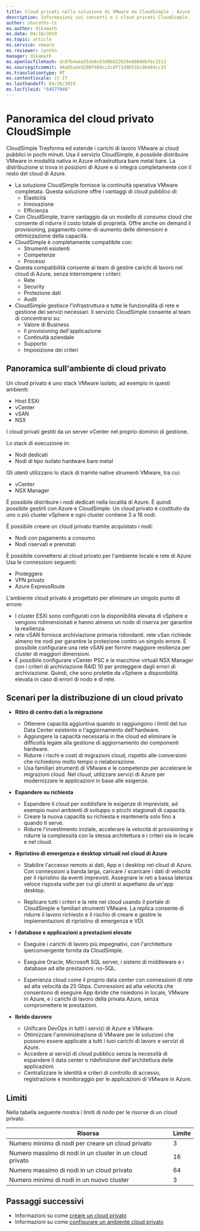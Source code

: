 ```yaml
---
title: Cloud privati nella soluzione di VMware da CloudSimple - Azure
description: Informazioni sui concetti e i cloud privati CloudSimple.
author: sharaths-cs
ms.author: dikamath
ms.date: 04/10/2019
ms.topic: article
ms.service: vmware
ms.reviewer: cynthn
manager: dikamath
ms.openlocfilehash: dc07b4eea553e6cb3d9b522826e860ddbfbc1513
ms.sourcegitcommit: 44a85a2ed288f484cc3cdf71d9b51bc0be64cc33
ms.translationtype: MT
ms.contentlocale: it-IT
ms.lasthandoff: 04/26/2019
ms.locfileid: "64577046"
---
```

# <a name="cloudsimple-private-cloud-overview"></a>Panoramica del cloud privato CloudSimple

CloudSimple Trasforma ed estende i carichi di lavoro VMware ai cloud pubblici in pochi minuti. Usa il servizio CloudSimple, è possibile distribuire VMware in modalità nativa in Azure infrastruttura bare metal bare. La distribuzione si trova in posizioni di Azure e si integra completamente con il resto del cloud di Azure.

* La soluzione CloudSimple fornisce la continuità operativa VMware completata. Questa soluzione offre i vantaggi di cloud pubblico di:
  * Elasticità
  * Innovazione
  * Efficienza
* Con CloudSimple, trarre vantaggio da un modello di consumo cloud che consente di ridurre il costo totale di proprietà. Offre anche on demand il provisioning, pagamento come-di-aumento delle dimensioni e ottimizzazione della capacità.
* CloudSimple è completamente compatibile con:
  * Strumenti esistenti
  * Competenze
  * Processi
* Questa compatibilità consente ai team di gestire carichi di lavoro nel cloud di Azure, senza interrompere i criteri:
  * Rete
  * Security  
  * Protezione dati  
  * Audit
* CloudSimple gestisce l'infrastruttura e tutte le funzionalità di rete e gestione dei servizi necessari. Il servizio CloudSimple consente al team di concentrarsi su:
  * Valore di Business
  * Il provisioning dell'applicazione
  * Continuità aziendale
  * Supporto
  * Imposizione dei criteri

## <a name="private-cloud-environment-overview"></a>Panoramica sull'ambiente di cloud privato

Un cloud privato è uno stack VMware isolato, ad esempio in questi ambienti:

* Host ESXi
* vCenter
* vSAN
* NSX

I cloud privati gestiti da un server vCenter nel proprio dominio di gestione.

Lo stack di esecuzione in:

* Nodi dedicati
* Nodi di tipo isolato hardware bare metal

Gli utenti utilizzano lo stack di tramite native strumenti VMware, tra cui:

* vCenter
* NSX Manager

È possibile distribuire i nodi dedicati nella località di Azure. È quindi possibile gestirli con Azure e CloudSimple. Un cloud privato è costituito da uno o più cluster vSphere e ogni cluster contiene 3 a 16 nodi.

È possibile creare un cloud privato tramite acquistato i nodi:

* Nodi con pagamento a consumo
* Nodi riservati e prenotati

È possibile connettersi al cloud privato per l'ambiente locale e rete di Azure Usa le connessioni seguenti:

* Proteggere
* VPN privato
* Azure ExpressRoute

L'ambiente cloud privato è progettato per eliminare un singolo punto di errore:

* I cluster ESXi sono configurati con la disponibilità elevata di vSphere e vengono ridimensionati e hanno almeno un nodo di riserva per garantire la resilienza.
* rete vSAN fornisce archiviazione primaria ridondanti. rete vSan richiede almeno tre nodi per garantire la protezione contro un singolo errore. È possibile configurare una rete vSAN per fornire maggiore resilienza per cluster di maggiori dimensioni.
* È possibile configurare vCenter PSC e le macchine virtuali NSX Manager con i criteri di archiviazione RAID 10 per proteggere dagli errori di archiviazione. Quindi, che sono protette da vSphere a disponibilità elevata in caso di errori di nodo e di rete.

## <a name="scenarios-for-deploying-a-private-cloud"></a>Scenari per la distribuzione di un cloud privato

* **Ritiro di centro dati o la migrazione**

  * Ottenere capacità aggiuntiva quando si raggiungono i limiti del tuo Data Center esistente o l'aggiornamento dell'hardware.
  * Aggiungere la capacità necessaria in the cloud ed eliminare le difficoltà legate alla gestione di aggiornamento dei componenti hardware.
  * Ridurre i rischi e costi di migrazioni cloud, rispetto alle conversioni che richiedono molto tempo o rielaborazione.
  * Usa familiari strumenti di VMware e le competenze per accelerare le migrazioni cloud. Nel cloud, utilizzare servizi di Azure per modernizzare le applicazioni in base alle esigenze.

* **Espandere su richiesta**

  * Espandere il cloud per soddisfare le esigenze di impreviste, ad esempio nuovi ambienti di sviluppo o picchi stagionali di capacità.
  * Creare la nuova capacità su richiesta e mantenerla solo fino a quando ti serve.
  * Ridurre l'investimento iniziale, accelerare la velocità di provisioning e ridurre la complessità con la stessa architettura e i criteri sia in locale e nel cloud.

* **Ripristino di emergenza e desktop virtuali nel cloud di Azure**

  * Stabilire l'accesso remoto ai dati, App e i desktop nel cloud di Azure. Con connessioni a banda larga, caricare / scaricare i dati di velocità per il ripristino da eventi imprevisti. Assegnare le reti a bassa latenza veloce risposta volte per cui gli utenti si aspettano da un'app desktop.

  * Replicare tutti i criteri e la rete nel cloud usando il portale di CloudSimple e familiari strumenti VMware. La replica consente di ridurre il lavoro richiesto e il rischio di creare e gestire le implementazioni di ripristino di emergenza e VDI.

* **I database e applicazioni a prestazioni elevate**

  * Eseguire i carichi di lavoro più impegnativi, con l'architettura iperconvergente fornita da CloudSimple.
  * Eseguire Oracle, Microsoft SQL server, i sistemi di middleware e i database ad alte prestazioni. no-SQL.

  * Esperienza cloud come il proprio data center con connessioni di rete ad alta velocità da 25 Gbps. Connessioni ad alta velocità che consentono di eseguire App ibride che risiedono in locale, VMware in Azure, e i carichi di lavoro della privata Azure, senza compromettere le prestazioni.

* **Ibrido davvero**

  * Unificare DevOps in tutti i servizi di Azure e VMware.
  * Ottimizzare l'amministrazione di VMware per le soluzioni che possono essere applicate a tutti i tuoi carichi di lavoro e servizi di Azure.
  * Accedere ai servizi di cloud pubblico senza la necessità di espandere il data center o ridefinizione dell'architettura delle applicazioni.
  * Centralizzare le identità e criteri di controllo di accesso, registrazione e monitoraggio per le applicazioni di VMware in Azure.

## <a name="limits"></a>Limiti

Nella tabella seguente mostra i limiti di nodo per le risorse di un cloud privato.

| Risorsa | Limite |
|----------|-------|
| Numero minimo di nodi per creare un cloud privato | 3 |
| Numero massimo di nodi in un cluster in un cloud privato | 16 |
| Numero massimo di nodi in un cloud privato | 64 |
| Numero minimo di nodi in un nuovo cluster | 3 |

## <a name="next-steps"></a>Passaggi successivi

* Informazioni su come [creare un cloud privato](https://docs.azure.cloudsimple.com/create-private-cloud/)
* Informazioni su come [configurare un ambiente cloud privato](quickstart-create-private-cloud.md)